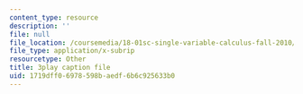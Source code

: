 ```yaml
---
content_type: resource
description: ''
file: null
file_location: /coursemedia/18-01sc-single-variable-calculus-fall-2010/1719dff06978598baedf6b6c925633b0_PNTnmH6jsRI.vtt
file_type: application/x-subrip
resourcetype: Other
title: 3play caption file
uid: 1719dff0-6978-598b-aedf-6b6c925633b0
---
```

